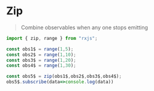 # Zip

>Combine observables when any one stops emitting

``` javascript
import { zip, range } from "rxjs";

const obs1$ = range(1,5);
const obs2$ = range(1,10);
const obs3$ = range(1,20);
const obs4$ = range(1,30);

const obs5$ = zip(obs1$,obs2$,obs3$,obs4$);
obs5$.subscribe(data=>console.log(data))
```

